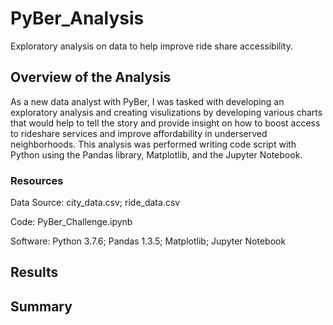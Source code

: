 # PyBer_Analysis
Exploratory analysis on data to help improve ride share accessibility.
## Overview of the Analysis
As a new data analyst with PyBer, I was tasked with developing an exploratory analysis and creating visulizations by developing various charts that would help to tell the story and provide insight on how to boost access to rideshare services and improve affordability in underserved neighborhoods.  This analysis was performed writing code script with Python using the Pandas library, Matplotlib, and the Jupyter Notebook.

### Resources
Data Source:  city_data.csv; ride_data.csv

Code:  PyBer_Challenge.ipynb

Software:  Python 3.7.6; Pandas 1.3.5; Matplotlib; Jupyter Notebook

## Results

## Summary
